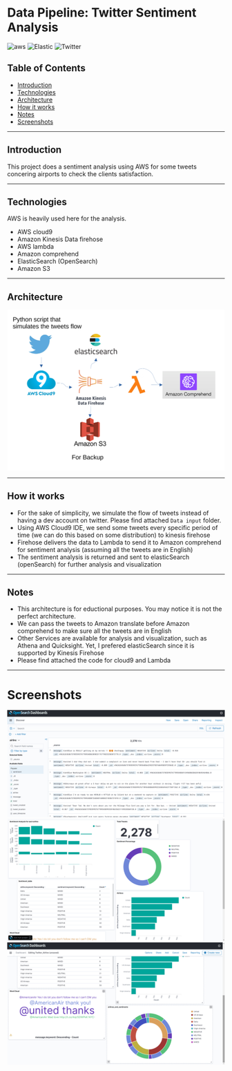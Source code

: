 # Data Pipeline: Twitter Sentiment Analysis


![aws](https://img.shields.io/badge/Amazon_AWS-FF9900?style=for-the-badge&logo=amazonaws&logoColor=white
)
![Elastic](https://img.shields.io/badge/Elastic_Search-005571?style=for-the-badge&logo=elasticsearch&logoColor=white
)
![Twitter](https://img.shields.io/badge/Twitter-1DA1F2?style=for-the-badge&logo=twitter&logoColor=white
)


## Table of Contents
  - [Introduction](#introduction)
  - [Technologies](#technologies)
  - [Architecture](#architecture)
  - [How it works](#how-it-works)
  - [Notes](#notes)
  - [Screenshots](#screenshots)

---

## Introduction
This project does a sentiment analysis using AWS for some tweets concering airports to check the clients satisfaction.

---

## Technologies

AWS is heavily used here for the analysis.
- AWS cloud9
- Amazon Kinesis Data firehose
- AWS lambda
- Amazon comprehend
- ElasticSearch (OpenSearch)
- Amazon S3

---

## Architecture
![Arch](images/Architecture.png)

---

## How it works
- For the sake of simplicity, we simulate the flow of tweets instead of having a dev account on twitter. Please find attached `Data input` folder.
- Using AWS Cloud9 IDE, we send some tweets every specific period of time (we can do this based on some distribution) to kinesis firehose
- Firehose delivers the data to Lambda to send it to Amazon comprehend for sentiment analysis (assuming all the tweets are in English)
- The sentiment analysis is returned and sent to elasticSearch (openSearch) for further analysis and visualization


---


## Notes
- This architecture is for eductional purposes. You may notice it is not the perfect architecture.
- We can pass the tweets to Amazon translate before Amazon comprehend to make sure all the tweets are in English
- Other Services are available for analysis and visualization, such as Athena and Quicksight. Yet, I prefered elasticSearch since it is supported by Kinesis Firehose
- Please find attached the code for cloud9 and Lambda


---


# Screenshots

![hits](images/opensearch_hit.png)
![vis1](images/visualization_1.png)
![vis2](images/visualization_2.png)
